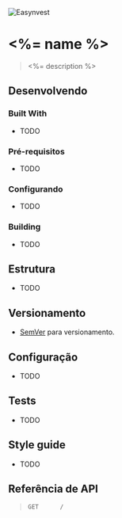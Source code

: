 ![Easynvest](https://bitbucket-assetroot.s3.amazonaws.com/c/photos/2017/Dec/22/3901109652-10-easynvest-EF_avatar.png)
# <%= name %>
> <%= description %>

## Desenvolvendo

### Built With

 * TODO

### Pré-requisitos

 * TODO

### Configurando

 * TODO

### Building

 * TODO

## Estrutura

 * TODO

## Versionamento

 * [SemVer](http://semver.org/) para versionamento.

## Configuração

 * TODO

## Tests

 * TODO

## Style guide

 * TODO

## Referência de API

> `GET      /	                `